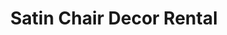 ---
title: "Satin Chair Decor Rental"
url: /naperville/satin-chair-decor-rental/
shop: furniture
---